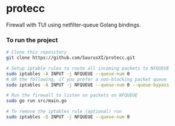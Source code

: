 # protecc
Firewall with TUI using netfilter-queue Golang bindings.

### To run the project
```bash
# Clone this repository
git clone https://github.com/SaurusXI/protecc.git

# Setup iptable rules to route all incoming packets to NFQUEUE
sudo iptables -A INPUT -j NFQUEUE --queue-num 0 
# OR the following, if you prefer a non-blocking packet queue
sudo iptables -A INPUT -j NFQUEUE --queue-num 0 --queue-bypass

# Run the firewall to listen on packets on NFQUEUE
sudo go run src/main.go

# To remove the iptables rule (optional) run
sudo iptables -D INPUT -j NFQUEUE --queue-num 0
```
